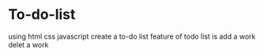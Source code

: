 # To-do-list
using html css javascript create a to-do list feature of todo list is add a work delet a work 
